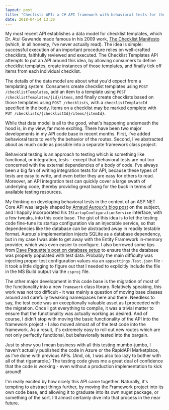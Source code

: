 ```yaml
---
layout: post
title: "Checlists API: a C# API framework with behavioral tests for the Checklist Manifesto"
date: 2018-04-14 13:30
---
```


My most recent API establishes a data model for checklist templates, which Dr. Atul Gawande made famous in his 2009 work, [The Checklist Manifesto](http://atulgawande.com/book/the-checklist-manifesto/) (which, in all honesty, I've never actually read). The idea is simple: successful execution of an important procedure relies on well-crafted checklists, faithfully reviewed and executed. The Checklist Templates API attempts to put an API around this idea, by allowing consumers to define checklist templates, create instances of those templates, and finally tick off items from each individual checklist.

The details of the data model are about what you'd expect from a templating system. Consumers create checklist templates using `POST /checklistTemplates`, add an item to a template using `POST /checklistTemplates/{id}/items`, and finally create checklists based on those templates using `POST /checklists`, with a `checklistTemplateId` specified in the body. Items on a checklist may be marked complete with `PUT /checklists/{checklistId}/items/{itemId}`.

While that data model is all to the good, what's happening underneath the hood is, in my view, far more exciting. There have been two major developments in my API code base in recent months. First, I've added behavioral tests to verify the behavior of the routes. Second, I've abstracted about as much code as possible into a separate framework class project.

Behavioral testing is an approach to testing which is something like functional, or integration, tests - except that behavioral tests are not too concerned with the external dependencies of a body of code. I've always been a big fan of writing integration tests for API, because these types of tests are easy to write, and even better they are easy for others to read. Moreover, an API integration test can quickly cover a large swath of underlying code, thereby providing great bang for the buck in terms of available testing resources.

My thinking on developing behavioral tests in the context of an ASP.NET Core API was largely shaped by [Arnaud Auroux's blog post](http://geeklearning.io/a-different-approach-to-test-your-asp-net-core-application/) on the subject, and I happily incorporated his `IStartupConfigurationService` interface, with a few tweaks, into this code base. The gist of this idea is to let the testing code fine-tune its startup configuration via an injectable service, so that dependencies like the database can be abstracted away in readily testable format. Auroux's implementation injects SQLite as a database dependency, but in my case I was able to get away with the Entity Framework in-memory provider, which was even easier to configure. I also borrowed some tips from [Dave Paquette's post on database setup](https://www.davepaquette.com/archive/2016/11/27/integration-testing-with-entity-framework-core-and-sql-server.aspx) to ensure that the database was properly populated with test data. Probably the main difficulty was injecting proper test configuration values via an `appsettings.Test.json` file - it took a little digging to figure out that I needed to explicitly include the file in the MS Build output via the `csproj` file.

The other major development in this code base is the migration of most of the functionality into a new `Framework` class library. Relatively speaking, this work was not too difficult - it was mainly a question of moving base classes around and carefully tweaking namespaces here and there. Needless to say, the test code was an exceptionally valuable asset as I proceeded with the migration. Once I got everything to compile, it was a trivial matter to ensure that the functionality was actually working as desired. And of course, I didn't stop with moving the basic functionality of the API into the framework project - I also moved almost all of the test code into the framework. As a result, it's extremely easy to roll out new routes which are not only perfectly functional, but behaviorally tested into the bargain.

Just to show you I mean business with all this testing mumbo-jumbo, I haven't actually published the code in Azure or the RapidAPI Marketplace, as I've done with previous APIs. (And, ok, I was also too lazy to bother with all of that rigamarole.) The testing code gives me a great deal of confidence that the code is working - even without a production implementation to kick around!

I'm really excited by how nicely this API came together. Naturally, it's tempting to abstract things further, by moving the Framework project into its own code base, and allowing it to graduate into its own nuget package, or something of the sort. I'll almost certainly dive into that process in the near future.